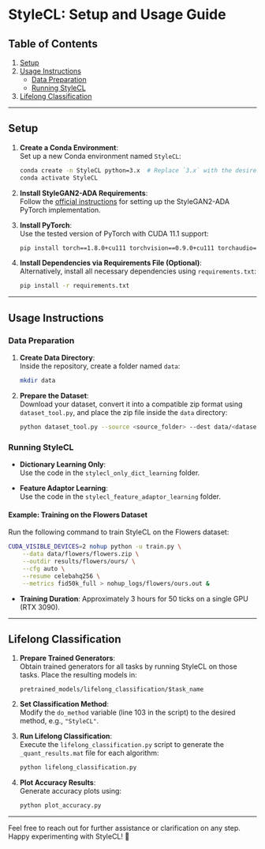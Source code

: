 
# StyleCL: Setup and Usage Guide

## Table of Contents
1. [Setup](#setup)
2. [Usage Instructions](#usage-instructions)
   - [Data Preparation](#data-preparation)
   - [Running StyleCL](#running-stylecl)
3. [Lifelong Classification](#lifelong-classification)

---

## Setup

1. **Create a Conda Environment**:  
   Set up a new Conda environment named `StyleCL`:
   ```bash
   conda create -n StyleCL python=3.x  # Replace `3.x` with the desired Python version
   conda activate StyleCL
   ```

2. **Install StyleGAN2-ADA Requirements**:  
   Follow the [official instructions](https://github.com/NVlabs/stylegan2-ada-pytorch) for setting up the StyleGAN2-ADA PyTorch implementation.

3. **Install PyTorch**:  
   Use the tested version of PyTorch with CUDA 11.1 support:
   ```bash
   pip install torch==1.8.0+cu111 torchvision==0.9.0+cu111 torchaudio==0.8.0 -f https://download.pytorch.org/whl/torch_stable.html
   ```

4. **Install Dependencies via Requirements File (Optional)**:  
   Alternatively, install all necessary dependencies using `requirements.txt`:
   ```bash
   pip install -r requirements.txt
   ```

---

## Usage Instructions

### Data Preparation

1. **Create Data Directory**:  
   Inside the repository, create a folder named `data`:
   ```bash
   mkdir data
   ```

2. **Prepare the Dataset**:  
   Download your dataset, convert it into a compatible zip format using `dataset_tool.py`, and place the zip file inside the `data` directory:
   ```bash
   python dataset_tool.py --source <source_folder> --dest data/<dataset_name>.zip
   ```

### Running StyleCL

- **Dictionary Learning Only**:  
  Use the code in the `stylecl_only_dict_learning` folder.

- **Feature Adaptor Learning**:  
  Use the code in the `stylecl_feature_adaptor_learning` folder.

#### Example: Training on the Flowers Dataset
Run the following command to train StyleCL on the Flowers dataset:
```bash
CUDA_VISIBLE_DEVICES=2 nohup python -u train.py \
    --data data/flowers/flowers.zip \
    --outdir results/flowers/ours/ \
    --cfg auto \
    --resume celebahq256 \
    --metrics fid50k_full > nohup_logs/flowers/ours.out &
```

- **Training Duration**: Approximately 3 hours for 50 ticks on a single GPU (RTX 3090).

---

## Lifelong Classification

1. **Prepare Trained Generators**:  
   Obtain trained generators for all tasks by running StyleCL on those tasks. Place the resulting models in:
   ```
   pretrained_models/lifelong_classification/$task_name
   ```

2. **Set Classification Method**:  
   Modify the `do_method` variable (line 103 in the script) to the desired method, e.g., `"StyleCL"`.

3. **Run Lifelong Classification**:  
   Execute the `lifelong_classification.py` script to generate the `_quant_results.mat` file for each algorithm:
   ```bash
   python lifelong_classification.py
   ```

4. **Plot Accuracy Results**:  
   Generate accuracy plots using:
   ```bash
   python plot_accuracy.py
   ```

---

Feel free to reach out for further assistance or clarification on any step. Happy experimenting with StyleCL! 🚀